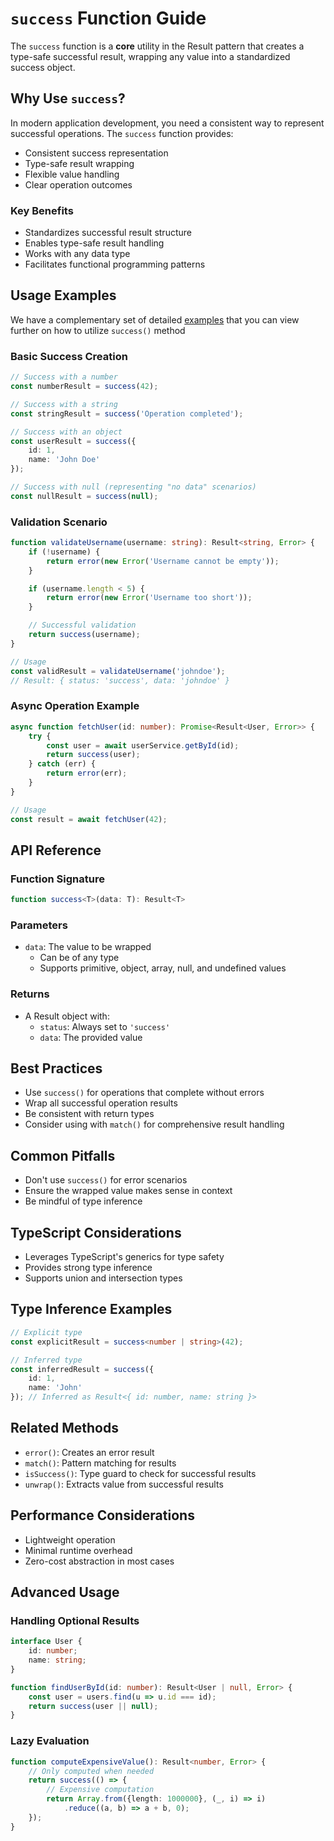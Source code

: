 # `success` Function Guide

The `success` function is a **core** utility in the Result pattern that creates a type-safe successful result, wrapping any value into a standardized success object.

## Why Use `success`?

In modern application development, you need a consistent way to represent successful operations. The `success` function provides:
- Consistent success representation
- Type-safe result wrapping
- Flexible value handling
- Clear operation outcomes

### Key Benefits
- Standardizes successful result structure
- Enables type-safe result handling
- Works with any data type
- Facilitates functional programming patterns

## Usage Examples

We have a complementary set of detailed [examples](../../examples/core/success.ts) that you can view further on how to utilize `success()` method

### Basic Success Creation

```typescript
// Success with a number
const numberResult = success(42);

// Success with a string
const stringResult = success('Operation completed');

// Success with an object
const userResult = success({ 
    id: 1, 
    name: 'John Doe' 
});

// Success with null (representing "no data" scenarios)
const nullResult = success(null);
```

### Validation Scenario

```typescript
function validateUsername(username: string): Result<string, Error> {
    if (!username) {
        return error(new Error('Username cannot be empty'));
    }

    if (username.length < 5) {
        return error(new Error('Username too short'));
    }

    // Successful validation
    return success(username);
}

// Usage
const validResult = validateUsername('johndoe');
// Result: { status: 'success', data: 'johndoe' }
```

### Async Operation Example

```typescript
async function fetchUser(id: number): Promise<Result<User, Error>> {
    try {
        const user = await userService.getById(id);
        return success(user);
    } catch (err) {
        return error(err);
    }
}

// Usage
const result = await fetchUser(42);
```

## API Reference

### Function Signature
```typescript
function success<T>(data: T): Result<T>
```

### Parameters
- `data`: The value to be wrapped
  - Can be of any type
  - Supports primitive, object, array, null, and undefined values

### Returns
- A Result object with:
  - `status`: Always set to `'success'`
  - `data`: The provided value

## Best Practices
- Use `success()` for operations that complete without errors
- Wrap all successful operation results
- Be consistent with return types
- Consider using with `match()` for comprehensive result handling

## Common Pitfalls
- Don't use `success()` for error scenarios
- Ensure the wrapped value makes sense in context
- Be mindful of type inference

## TypeScript Considerations
- Leverages TypeScript's generics for type safety
- Provides strong type inference
- Supports union and intersection types

## Type Inference Examples

```typescript
// Explicit type
const explicitResult = success<number | string>(42);

// Inferred type
const inferredResult = success({ 
    id: 1, 
    name: 'John' 
}); // Inferred as Result<{ id: number, name: string }>
```

## Related Methods
- `error()`: Creates an error result
- `match()`: Pattern matching for results
- `isSuccess()`: Type guard to check for successful results
- `unwrap()`: Extracts value from successful results

## Performance Considerations
- Lightweight operation
- Minimal runtime overhead
- Zero-cost abstraction in most cases

## Advanced Usage

### Handling Optional Results

```typescript
interface User {
    id: number;
    name: string;
}

function findUserById(id: number): Result<User | null, Error> {
    const user = users.find(u => u.id === id);
    return success(user || null);
}
```

### Lazy Evaluation

```typescript
function computeExpensiveValue(): Result<number, Error> {
    // Only computed when needed
    return success(() => {
        // Expensive computation
        return Array.from({length: 1000000}, (_, i) => i)
            .reduce((a, b) => a + b, 0);
    });
}
```
